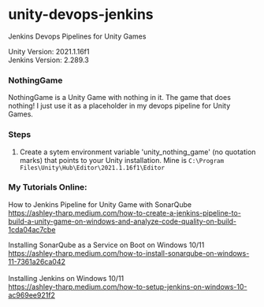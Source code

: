 # unity-devops-jenkins
Jenkins Devops Pipelines for Unity Games <br>

Unity Version: 2021.1.16f1 <br>
Jenkins Version: 2.289.3 <br>

### NothingGame
NothingGame is a Unity Game with nothing in it. The game that does nothing! I just use it as a placeholder in my devops pipeline for Unity Games. 

### Steps
1. Create a sytem environment variable 'unity_nothing_game' (no quotation marks) that points to your Unity installation. Mine is ``C:\Program Files\Unity\Hub\Editor\2021.1.16f1\Editor``

### My Tutorials Online: <br>
How to Jenkins Pipeline for Unity Game with SonarQube <br>
https://ashley-tharp.medium.com/how-to-create-a-jenkins-pipeline-to-build-a-unity-game-on-windows-and-analyze-code-quality-on-build-1cda04ac7cbe

Installing SonarQube as a Service on Boot on Windows 10/11 <br>
https://ashley-tharp.medium.com/how-to-install-sonarqube-on-windows-11-7361a26ca042 <br>
<br>
Installing Jenkins on Windows 10/11 <br>
https://ashley-tharp.medium.com/how-to-setup-jenkins-on-windows-10-ac969ee921f2 <br>
